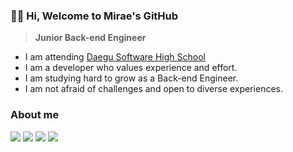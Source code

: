 ### 👋🏻 Hi, Welcome to Mirae's GitHub

> **Junior Back-end Engineer**

- I am attending [Daegu Software High School](http://dgswhs.kr/)
- I am a developer who values experience and effort.
- I am studying hard to grow as a Back-end Engineer.
- I am not afraid of challenges and open to diverse experiences.
### About me
<div style="margin: ; text-align: left;" "text-align: left;"> 
      <img src="https://img.shields.io/badge/Portfolio-000000?style=flat-square&logo=Notion&logoColor=white">
      <img src="https://img.shields.io/badge/Velog-20C997?style=flat-square&logo=Velog&logoColor=white">
      <img src="https://img.shields.io/badge/Instagram-E4405F?style=flat-square&logo=Notion&logoColor=white">
      <img src="https://img.shields.io/badge/Gmail-d14836?style=flat-square&logo=Notion&logoColor=white">
</div>
